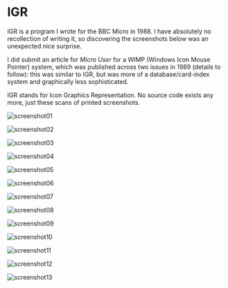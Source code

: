 # IGR

IGR is a program I wrote for the BBC Micro in 1988. I have absolutely no
recollection of writing it, so discovering the screenshots below was an
unexpected nice surprise.

I did submit an article for _Micro User_ for a WIMP (Windows Icon Mouse
Pointer) system, which was published across two issues in 1989 (details to
follow): this was similar to IGR, but was more of a database/card-index system
and graphically less sophisticated.

IGR stands for Icon Graphics Representation. No source code exists any more,
just these scans of printed screenshots.

![screenshot01](https://raw2.github.com/rm-hull/nostalgia/master/bbc-b/igr/screenshots/igr_01.png)

![screenshot02](https://raw2.github.com/rm-hull/nostalgia/master/bbc-b/igr/screenshots/igr_02.png)

![screenshot03](https://raw2.github.com/rm-hull/nostalgia/master/bbc-b/igr/screenshots/igr_03.png)

![screenshot04](https://raw2.github.com/rm-hull/nostalgia/master/bbc-b/igr/screenshots/igr_04.png)

![screenshot05](https://raw2.github.com/rm-hull/nostalgia/master/bbc-b/igr/screenshots/igr_05.png)

![screenshot06](https://raw2.github.com/rm-hull/nostalgia/master/bbc-b/igr/screenshots/igr_06.png)

![screenshot07](https://raw2.github.com/rm-hull/nostalgia/master/bbc-b/igr/screenshots/igr_07.png)

![screenshot08](https://raw2.github.com/rm-hull/nostalgia/master/bbc-b/igr/screenshots/igr_08.png)

![screenshot09](https://raw2.github.com/rm-hull/nostalgia/master/bbc-b/igr/screenshots/igr_09.png)

![screenshot10](https://raw2.github.com/rm-hull/nostalgia/master/bbc-b/igr/screenshots/igr_10.png)

![screenshot11](https://raw2.github.com/rm-hull/nostalgia/master/bbc-b/igr/screenshots/igr_11.png)

![screenshot12](https://raw2.github.com/rm-hull/nostalgia/master/bbc-b/igr/screenshots/igr_12.png)

![screenshot13](https://raw2.github.com/rm-hull/nostalgia/master/bbc-b/igr/screenshots/igr_13.png)